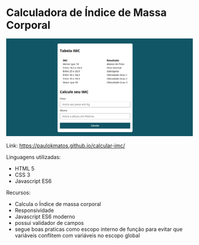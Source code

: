 # Calculadora de Índice de Massa Corporal

![image info](./assets/img/tabela-imc-screenshot.png)

Link: https://paulokmatos.github.io/calcular-imc/

Linguagens utilizadas: 

- HTML 5
- CSS 3
- Javascript ES6

Recursos:
- Calcula o Índice de massa corporal
- Responsividade
- Javascript ES6 moderno
- possui validador de campos
- segue boas praticas como escopo interno de função para evitar que variáveis conflitem com variáveis no escopo global
